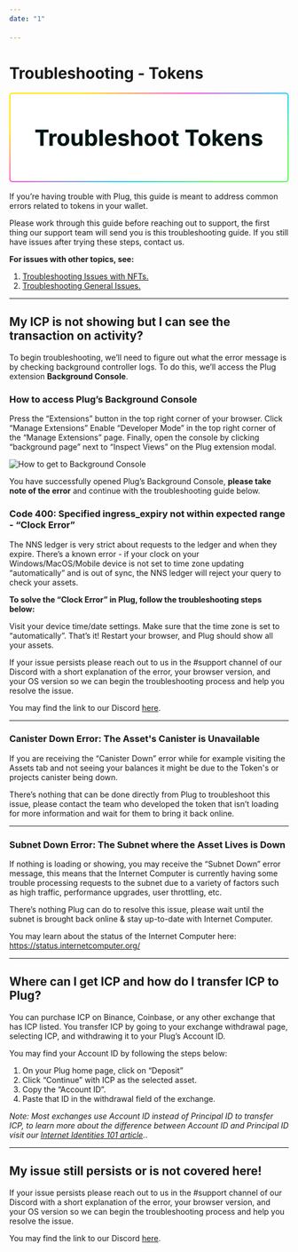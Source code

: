 ```yaml
---
date: "1"

---
```

# Troubleshooting - Tokens

![](imgs/trob-tok.png)

If you’re having trouble with Plug, this guide is meant to address common errors related to tokens in your wallet.

Please work through this guide before reaching out to support, the first thing our support team will send you is this troubleshooting guide. If you still have issues after trying these steps, contact us.

**For issues with other topics, see:**

1. [Troubleshooting Issues with NFTs.](https://docs.plugwallet.ooo/resources/troubleshooting-nfts/)
2. [Troubleshooting General Issues.](https://docs.plugwallet.ooo/resources/troubleshooting-general/)

---

## My ICP is not showing but I can see the transaction on activity?

To begin troubleshooting, we’ll need to figure out what the error message is by checking background controller logs. To do this, we’ll access the Plug extension **Background Console**. 

### How to access Plug’s Background Console

Press the “Extensions” button in the top right corner of your browser. 
Click “Manage Extensions”
Enable “Developer Mode” in the top right corner of the “Manage Extensions” page. 
Finally, open the console by clicking “background page” next to “Inspect Views” on the Plug extension modal. 

![How to get to Background Console](https://storageapi.fleek.co/fleek-team-bucket/TroubleshootingPlugResources/PlugBackgroundConsoleGIF.gif)

You have successfully opened Plug’s Background Console, **please take note of the error** and continue with the troubleshooting guide below.


### Code 400: Specified ingress_expiry not within expected range - “Clock Error”

The NNS ledger is very strict about requests to the ledger and when they expire. There’s a known error - if your clock on your Windows/MacOS/Mobile device is not set to time zone updating “automatically” and is out of sync, the NNS ledger will reject your query to check your assets.

**To solve the “Clock Error” in Plug, follow the troubleshooting steps below:** 

Visit your device time/date settings.
Make sure that the time zone is set to “automatically”.
That’s it! Restart your browser, and Plug should show all your assets.

If your issue persists please reach out to us in the #support channel of our Discord with a short explanation of the error, your browser version, and your OS version so we can begin the troubleshooting process and help you resolve the issue. 

You may find the link to our Discord [here](https://discord.gg/fleekhq).

---

### Canister Down Error: The Asset's Canister is Unavailable

If you are receiving the “Canister Down” error while for example visiting the Assets tab and not seeing your balances it might be due to the Token's or projects canister being down. 

There’s nothing that can be done directly from Plug to troubleshoot this issue, please contact the team who developed the token that isn’t loading for more information and wait for them to bring it back online.

---

### Subnet Down Error: The Subnet where the Asset Lives is Down

If nothing is loading or showing, you may receive the “Subnet Down” error message, this means that the Internet Computer is currently having some trouble processing requests to the subnet due to a variety of factors such as high traffic, performance upgrades, user throttling, etc.

There’s nothing Plug can do to resolve this issue, please wait until the subnet is brought back online & stay up-to-date with Internet Computer. 

You may learn about the status of the Internet Computer here: https://status.internetcomputer.org/

--- 

## Where can I get ICP and how do I transfer ICP to Plug?

You can purchase ICP on Binance, Coinbase, or any other exchange that has ICP listed. You transfer ICP by going to your exchange withdrawal page, selecting ICP, and withdrawing it to your Plug’s Account ID. 

You may find your Account ID by following the steps below:

1. On your Plug home page, click on “Deposit”
2. Click “Continue” with ICP as the selected asset.
3. Copy the “Account ID”.
4. Paste that ID in the withdrawal field of the exchange.


*Note: Most exchanges use Account ID instead of Principal ID to transfer ICP, to learn more about the difference between Account ID and Principal ID visit our [Internet Identities 101 article](https://medium.com/plugwallet/internet-computer-ids-101-669b192a2ace).*.

---
## My issue still persists or is not covered here!

If your issue persists please reach out to us in the #support channel of our Discord with a short explanation of the error, your browser version, and your OS version so we can begin the troubleshooting process and help you resolve the issue. 

You may find the link to our Discord [here](https://discord.gg/fleekhq).